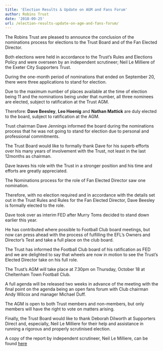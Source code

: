 ```yaml
---
title: 'Election Results & Update on AGM and Fans Forum'
author: Robins Trust
date: '2018-09-25'
url: /election-results-update-on-agm-and-fans-forum/
---
```


The Robins Trust are pleased to announce the conclusion of the nominations process for elections to the Trust Board and of the Fan Elected Director.

Both elections were held in accordance to the Trust’s Rules and Elections Policy and were overseen by an independent scrutineer; Neil Le Milliere of the Exeter City Supporters Trust.

During the one-month period of nominations that ended on September 20, there were three applications to stand for election.

Due to the maximum number of places available at the time of election being 11 and the nominations being under that number, all three nominees are elected, subject to ratification at the Trust AGM.

Therefore: **Dave Beesley**, **Leo Hoenig** and **Nathan Mattick** are duly elected to the board, subject to ratification at the AGM.

Trust chairman Dave Jennings informed the board during the nominations process that he was not going to stand for election due to personal and professional commitments.

The Trust Board would like to formally thank Dave for his superb efforts over his many years of involvement with the Trust, not least in the last 12months as chairman.

Dave leaves his role with the Trust in a stronger position and his time and efforts are greatly appreciated.

The Nominations process for the role of Fan Elected Director saw one nomination.

Therefore, with no election required and in accordance with the details set out in the Trust Rules and Rules for the Fan Elected Director, Dave Beesley is formally elected to the role.

Dave took over as interim FED after Murry Toms decided to stand down earlier this year.

He has contributed where possible to Football Club board meetings, but now can press ahead with the process of fulfilling the EFL’s Owners and Director’s Test and take a full place on the club board.

The Trust has informed the Football Club board of his ratification as FED and we are delighted to say that wheels are now in motion to see the Trust’s Elected Director take on his full role.

The Trust’s AGM will take place at 7.30pm on Thursday, October 18 at Cheltenham Town Football Club.

A full agenda will be released two weeks in advance of the meeting with the final point on the agenda being an open fans forum with Club chairman Andy Wilcox and manager Michael Duff.

The AGM is open to both Trust members and non-members, but only members will have the right to vote on matters arising.

Finally, the Trust Board would like to thank Deborah Dilworth at Supporters Direct and, especially, Neil Le Milliere for their help and assistance in running a rigorous and properly scrutinised election.

A copy of the report by independent scrutineer, Neil Le Milliere, can be found [here][1]

[1]: https://robinstrust.org/uploads/CHELTENHAM-INDEPENDENT-SCRUTINEER’S-REPORT-AND-ELECTION-RESULTS-SEP-201828937.pdf
